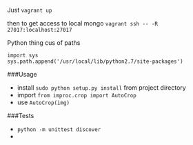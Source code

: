 Just `vagrant up`

then to get access to local mongo
`vagrant ssh -- -R 27017:localhost:27017`

Python thing cus of paths
````
import sys
sys.path.append('/usr/local/lib/python2.7/site-packages')
````

###Usage

+ install `sudo python setup.py install` from project directory
+ import `from improc.crop import AutoCrop`
+ use `AutoCrop(img)`

###Tests
+ `python -m unittest discover`
+ 